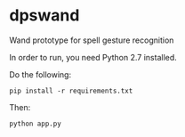 # dpswand
Wand prototype for spell gesture recognition

In order to run, you need Python 2.7 installed.

Do the following:

```
pip install -r requirements.txt 
```

Then: 

```
python app.py
```
